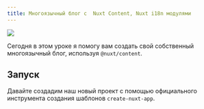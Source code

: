 ```yaml
---
title: Многоязычный блог с  Nuxt Content, Nuxt i18n модулями
---
```


![](https://res.cloudinary.com/alvarosaburido/image/upload/c_scale,q_auto:best,w_640/v1593677381/blog/Multi-language%20blog%20with%20Nuxt%20content/multi-language-blog-with-nuxt-content_i1piw6.png)

Сегодня в этом уроке я помогу вам создать свой собственный многоязычный блог, используя `@nuxt/content`.

## Запуск

Давайте создадим наш новый проект с помощью официального инструмента создания шаблонов `create-nuxt-app`.